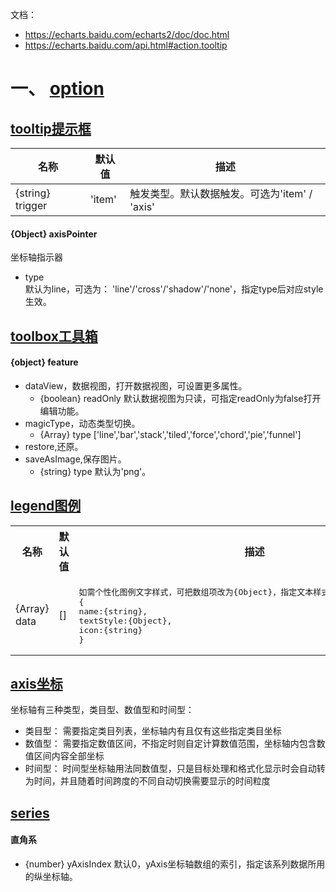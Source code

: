 文档：  
* https://echarts.baidu.com/echarts2/doc/doc.html
* https://echarts.baidu.com/api.html#action.tooltip

# 一、 [option](https://echarts.baidu.com/echarts2/doc/doc.html#Option)
## [tooltip提示框](https://echarts.baidu.com/echarts2/doc/doc.html#Tooltip)

| 名称 | 默认值 | 描述 |
| --- | --- | --- |
| {string} trigger | 'item' | 触发类型。默认数据触发。可选为'item' / 'axis' |

#### {Object} axisPointer
坐标轴指示器  
* type  
  默认为line，可选为： 'line'/'cross'/'shadow'/'none'，指定type后对应style生效。  
  
## [toolbox工具箱](https://echarts.baidu.com/echarts2/doc/doc.html#Toolbox)  
#### {object} feature
* dataView，数据视图，打开数据视图，可设置更多属性。
  * {boolean} readOnly 默认数据视图为只读，可指定readOnly为false打开编辑功能。
* magicType，动态类型切换。
  * {Array} type \['line','bar','stack','tiled','force','chord','pie','funnel']
* restore,还原。
* saveAsImage,保存图片。
  * {string} type 默认为'png'。
  
## [legend图例](https://echarts.baidu.com/echarts2/doc/doc.html#Legend)

<table>
  <tr>
    <th> 名称 </th>
    <th> 默认值 </th>
    <th> 描述 </th>
  </tr>
  <tr>
    <td> {Array} data </td>
    <td> [] </td>
    <td><pre>
如需个性化图例文字样式，可把数组项改为{Object}，指定文本样式和个性化图例icon，格式为
{
name:{string},
textStyle:{Object},
icon:{string}
}</pre></td>
  </tr>
</table>

## [axis坐标](https://echarts.baidu.com/echarts2/doc/doc.html#Yaxis)
坐标轴有三种类型，类目型、数值型和时间型：  
* 类目型： 需要指定类目列表，坐标轴内有且仅有这些指定类目坐标
* 数值型： 需要指定数值区间，不指定时则自定计算数值范围，坐标轴内包含数值区间内容全部坐标
* 时间型： 时间型坐标轴用法同数值型，只是目标处理和格式化显示时会自动转为时间，并且随着时间跨度的不同自动切换需要显示的时间粒度

## [series](https://echarts.baidu.com/echarts2/doc/doc.html#Series)
#### 直角系
* {number} yAxisIndex 默认0，yAxis坐标轴数组的索引，指定该系列数据所用的纵坐标轴。


